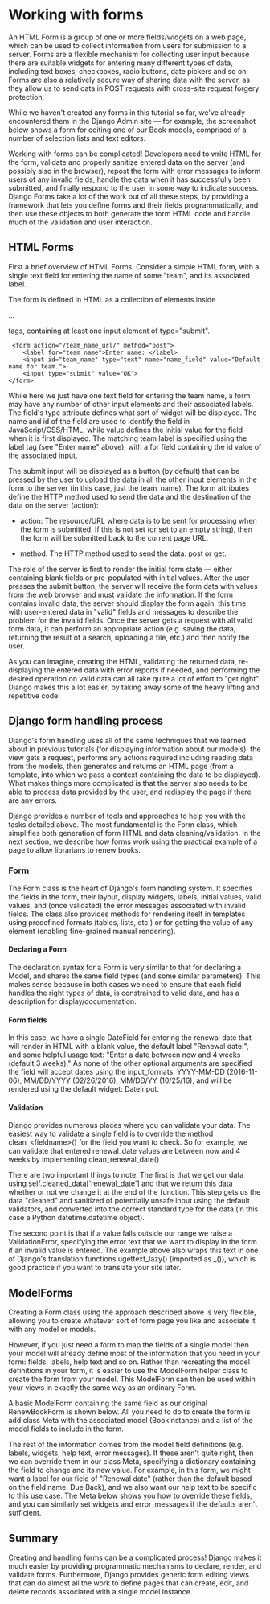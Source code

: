 # Working with forms

An HTML Form is a group of one or more fields/widgets on a web page, which can be used to collect information from users for submission to a server. Forms are a flexible mechanism for collecting user input because there are suitable widgets for entering many different types of data, including text boxes, checkboxes, radio buttons, date pickers and so on. Forms are also a relatively secure way of sharing data with the server, as they allow us to send data in POST requests with cross-site request forgery protection.

While we haven't created any forms in this tutorial so far, we've already encountered them in the Django Admin site — for example, the screenshot below shows a form for editing one of our Book models, comprised of a number of selection lists and text editors.

Working with forms can be complicated! Developers need to write HTML for the form, validate and properly sanitize entered data on the server (and possibly also in the browser), repost the form with error messages to inform users of any invalid fields, handle the data when it has successfully been submitted, and finally respond to the user in some way to indicate success. Django Forms take a lot of the work out of all these steps, by providing a framework that lets you define forms and their fields programmatically, and then use these objects to both generate the form HTML code and handle much of the validation and user interaction.

## HTML Forms

First a brief overview of HTML Forms. Consider a simple HTML form, with a single text field for entering the name of some "team", and its associated label.

The form is defined in HTML as a collection of elements inside <form>...</form> tags, containing at least one input element of type="submit".

```
 <form action="/team_name_url/" method="post">
    <label for="team_name">Enter name: </label>
    <input id="team_name" type="text" name="name_field" value="Default name for team.">
    <input type="submit" value="OK">
</form>
```

While here we just have one text field for entering the team name, a form may have any number of other input elements and their associated labels. The field's type attribute defines what sort of widget will be displayed. The name and id of the field are used to identify the field in JavaScript/CSS/HTML, while value defines the initial value for the field when it is first displayed. The matching team label is specified using the label tag (see "Enter name" above), with a for field containing the id value of the associated input.

The submit input will be displayed as a button (by default) that can be pressed by the user to upload the data in all the other input elements in the form to the server (in this case, just the team_name). The form attributes define the HTTP method used to send the data and the destination of the data on the server (action):

* action: The resource/URL where data is to be sent for processing when the form is submitted. If this is not set (or set to an empty string), then the form will be submitted back to the current page URL.

* method: The HTTP method used to send the data: post or get.

The role of the server is first to render the initial form state — either containing blank fields or pre-populated with initial values. After the user presses the submit button, the server will receive the form data with values from the web browser and must validate the information. If the form contains invalid data, the server should display the form again, this time with user-entered data in "valid" fields and messages to describe the problem for the invalid fields. Once the server gets a request with all valid form data, it can perform an appropriate action (e.g. saving the data, returning the result of a search, uploading a file, etc.) and then notify the user.

As you can imagine, creating the HTML, validating the returned data, re-displaying the entered data with error reports if needed, and performing the desired operation on valid data can all take quite a lot of effort to "get right". Django makes this a lot easier, by taking away some of the heavy lifting and repetitive code!

## Django form handling process

Django's form handling uses all of the same techniques that we learned about in previous tutorials (for displaying information about our models): the view gets a request, performs any actions required including reading data from the models, then generates and returns an HTML page (from a template, into which we pass a context containing the data to be displayed). What makes things more complicated is that the server also needs to be able to process data provided by the user, and redisplay the page if there are any errors.

Django provides a number of tools and approaches to help you with the tasks detailed above. The most fundamental is the Form class, which simplifies both generation of form HTML and data cleaning/validation. In the next section, we describe how forms work using the practical example of a page to allow librarians to renew books.

### Form

The Form class is the heart of Django's form handling system. It specifies the fields in the form, their layout, display widgets, labels, initial values, valid values, and (once validated) the error messages associated with invalid fields. The class also provides methods for rendering itself in templates using predefined formats (tables, lists, etc.) or for getting the value of any element (enabling fine-grained manual rendering).

#### Declaring a Form

The declaration syntax for a Form is very similar to that for declaring a Model, and shares the same field types (and some similar parameters). This makes sense because in both cases we need to ensure that each field handles the right types of data, is constrained to valid data, and has a description for display/documentation.

#### Form fields

In this case, we have a single DateField for entering the renewal date that will render in HTML with a blank value, the default label "Renewal date:", and some helpful usage text: "Enter a date between now and 4 weeks (default 3 weeks)." As none of the other optional arguments are specified the field will accept dates using the input_formats: YYYY-MM-DD (2016-11-06), MM/DD/YYYY (02/26/2016), MM/DD/YY (10/25/16), and will be rendered using the default widget: DateInput.

#### Validation

Django provides numerous places where you can validate your data. The easiest way to validate a single field is to override the method clean_\<fieldname\>() for the field you want to check. So for example, we can validate that entered renewal_date values are between now and 4 weeks by implementing clean_renewal_date()

There are two important things to note. The first is that we get our data using self.cleaned_data['renewal_date'] and that we return this data whether or not we change it at the end of the function. This step gets us the data "cleaned" and sanitized of potentially unsafe input using the default validators, and converted into the correct standard type for the data (in this case a Python datetime.datetime object).

The second point is that if a value falls outside our range we raise a ValidationError, specifying the error text that we want to display in the form if an invalid value is entered. The example above also wraps this text in one of Django's translation functions ugettext_lazy() (imported as _()), which is good practice if you want to translate your site later.

## ModelForms

Creating a Form class using the approach described above is very flexible, allowing you to create whatever sort of form page you like and associate it with any model or models.

However, if you just need a form to map the fields of a single model then your model will already define most of the information that you need in your form: fields, labels, help text and so on. Rather than recreating the model definitions in your form, it is easier to use the ModelForm helper class to create the form from your model. This ModelForm can then be used within your views in exactly the same way as an ordinary Form.

A basic ModelForm containing the same field as our original RenewBookForm is shown below. All you need to do to create the form is add class Meta with the associated model (BookInstance) and a list of the model fields to include in the form.

The rest of the information comes from the model field definitions (e.g. labels, widgets, help text, error messages). If these aren't quite right, then we can override them in our class Meta, specifying a dictionary containing the field to change and its new value. For example, in this form, we might want a label for our field of "Renewal date" (rather than the default based on the field name: Due Back), and we also want our help text to be specific to this use case. The Meta below shows you how to override these fields, and you can similarly set widgets and error_messages if the defaults aren't sufficient.

## Summary

Creating and handling forms can be a complicated process! Django makes it much easier by providing programmatic mechanisms to declare, render, and validate forms. Furthermore, Django provides generic form editing views that can do almost all the work to define pages that can create, edit, and delete records associated with a single model instance.